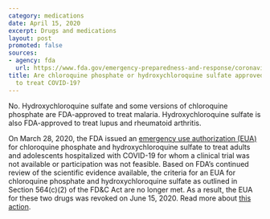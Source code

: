 ```yaml
---
category: medications
date: April 15, 2020
excerpt: Drugs and medications
layout: post
promoted: false
sources:
- agency: fda
  url: https://www.fda.gov/emergency-preparedness-and-response/coronavirus-disease-2019-covid-19/coronavirus-disease-2019-covid-19-frequently-asked-questions
title: Are chloroquine phosphate or hydroxychloroquine sulfate approved by the FDA
  to treat COVID-19?
---
```


No. Hydroxychloroquine sulfate and some versions of chloroquine phosphate are FDA-approved to treat malaria. Hydroxychloroquine sulfate is also FDA-approved to treat lupus and rheumatoid arthritis.

On March 28, 2020, the FDA issued an [emergency use authorization (EUA)](https://www.fda.gov/emergency-preparedness-and-response/mcm-legal-regulatory-and-policy-framework/emergency-use-authorization-archived-information#covid19) for chloroquine phosphate and hydroxychloroquine sulfate to treat adults and adolescents hospitalized with COVID-19 for whom a clinical trial was not available or participation was not feasible. Based on FDA’s continued review of the scientific evidence available, the criteria for an EUA for chloroquine phosphate and hydroxychloroquine sulfate as outlined in Section 564(c)(2) of the FD&C Act are no longer met. As a result, the EUA for these two drugs was revoked on June 15, 2020. Read more about [this action](https://www.fda.gov/media/138946/download).

